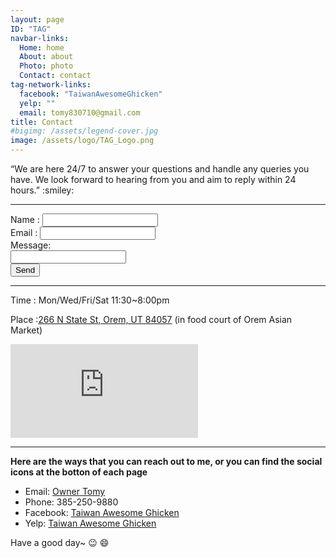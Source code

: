 ```yaml
---
layout: page
ID: "TAG"
navbar-links:
  Home: home
  About: about
  Photo: photo
  Contact: contact
tag-network-links:
  facebook: "TaiwanAwesomeGhicken"
  yelp: ""
  email: tomy830710@gmail.com
title: Contact
#bigimg: /assets/legend-cover.jpg
image: /assets/logo/TAG_Logo.png
---
```


<div class="contact-box" id="tag-contact-box">
  <div>“We are here 24/7 to answer your questions and handle any queries you have. We   look forward to hearing from you and aim to reply within 24 hours.” :smiley: </div>
   <hr>
   <form id="info-form" action="https://formspree.io/tomy830710@gmail.com" method="POST">
     Name : <input type="text" name="Name" /> <br>
     Email  : <input type="email" name="Email_address" /> <br>
     Message: <br>
     <input type="text" id="info-msg" name="Message" /> <br>
     <button type="submit" id="info-button">Send</button>
   </form>
</div>

---
Time : Mon/Wed/Fri/Sat 11:30~8:00pm

Place :[266 N State St, Orem, UT 84057](https://goo.gl/maps/JFXUiYvGJMp) (in food court of Orem Asian Market)

<div class="mapouter">
    <div class="gmap_canvas">
        <iframe class="mapouter" id="gmap_canvas" src="https://maps.google.com/maps?q=266%20N%20State%20St%2C%20Orem%2C%20UT%2084057-4746&t=&z=17&ie=UTF8&iwloc=&output=embed" frameborder="0" scrolling="no" marginheight="0" marginwidth="0"></iframe>
        <a href="https://www.embedgooglemap.net"></a>
    </div>
</div>

---
**Here are the ways that you can reach out to me, or you can find the social icons at the botton of each page**

* Email: [Owner Tomy](mailto:tomy830710@gmail.com)
* Phone: 385-250-9880
* Facebook: [Taiwan Awesome Ghicken](https://www.facebook.com/TaiwanAwesomeGhicken)
* Yelp: [Taiwan Awesome Ghicken](https://yelp.to/qTKq/fz3RrOr9XS)

Have a good day~ :wink: :smile: 

